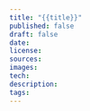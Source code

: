 ```yaml
---
title: "{{title}}"
published: false
draft: false
date: 
license: 
sources: 
images: 
tech: 
description: 
tags:
---
```

